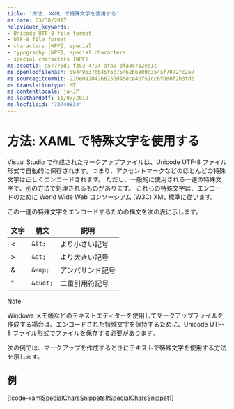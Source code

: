 ```yaml
---
title: '方法: XAML で特殊文字を使用する'
ms.date: 03/30/2017
helpviewer_keywords:
- Unicode UTF-8 file format
- UTF-8 file format
- characters [WPF], special
- typography [WPF], special characters
- special characters [WPF]
ms.assetid: a57776d1-f353-4794-afa0-bfa3c712ed1c
ms.openlocfilehash: 59449637bb45f6b75462b6809c354af7972fc2e7
ms.sourcegitcommit: 22be09204266253d45ece46f51cc6f080f2b3fd6
ms.translationtype: MT
ms.contentlocale: ja-JP
ms.lasthandoff: 11/07/2019
ms.locfileid: "73740834"
---
```

# <a name="how-to-use-special-characters-in-xaml"></a>方法: XAML で特殊文字を使用する
Visual Studio で作成されたマークアップファイルは、Unicode UTF-8 ファイル形式で自動的に保存されます。つまり、アクセントマークなどのほとんどの特殊文字は正しくエンコードされます。 ただし、一般的に使用される一連の特殊文字で、別の方法で処理されるものがあります。 これらの特殊文字は、エンコードのために World Wide Web コンソーシアム (W3C) XML 標準に従います。  
  
 この一連の特殊文字をエンコードするための構文を次の表に示します。  
  
|文字|構文|説明|  
|---------------|------------|-----------------|  
|<|`&lt;`|より小さい記号|  
|>|`&gt;`|より大きい記号|  
|&|`&amp;`|アンパサンド記号|  
|"|`&quot;`|二重引用符記号|  
  
> [!NOTE]
> Windows メモ帳などのテキストエディターを使用してマークアップファイルを作成する場合は、エンコードされた特殊文字を保持するために、Unicode UTF-8 ファイル形式でファイルを保存する必要があります。  
  
 次の例では、マークアップを作成するときにテキストで特殊文字を使用する方法を示します。  
  
## <a name="example"></a>例  
 [!code-xaml[SpecialCharsSnippets#SpecialCharsSnippet1](~/samples/snippets/csharp/VS_Snippets_Wpf/SpecialCharsSnippets/CS/Window1.xaml#specialcharssnippet1)]
